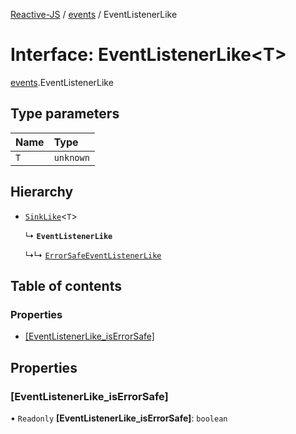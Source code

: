 [Reactive-JS](../README.md) / [events](../modules/events.md) / EventListenerLike

# Interface: EventListenerLike<T\>

[events](../modules/events.md).EventListenerLike

## Type parameters

| Name | Type |
| :------ | :------ |
| `T` | `unknown` |

## Hierarchy

- [`SinkLike`](utils.SinkLike.md)<`T`\>

  ↳ **`EventListenerLike`**

  ↳↳ [`ErrorSafeEventListenerLike`](events.ErrorSafeEventListenerLike.md)

## Table of contents

### Properties

- [[EventListenerLike\_isErrorSafe]](events.EventListenerLike.md#[eventlistenerlike_iserrorsafe])

## Properties

### [EventListenerLike\_isErrorSafe]

• `Readonly` **[EventListenerLike\_isErrorSafe]**: `boolean`
